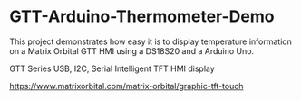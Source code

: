 # GTT-Arduino-Thermometer-Demo
This project demonstrates how easy it is to display temperature information on a Matrix Orbital GTT HMI using a DS18S20 and a Arduino Uno.

GTT Series USB, I2C, Serial Intelligent TFT HMI display

https://www.matrixorbital.com/matrix-orbital/graphic-tft-touch
